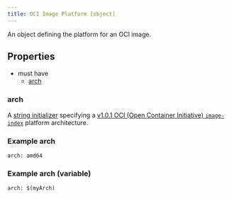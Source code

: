 ```yaml
---
title: OCI Image Platform [object]
---
```


An object defining the platform for an OCI image.

## Properties
- must have
  - [arch](#arch)

### arch
A [string initializer](../../../types/string.md#initialization) specifying a [v1.0.1 OCI (Open Container Initiative) `image-index`](https://github.com/opencontainers/image-spec/blob/v1.0.1/image-index.md) platform architecture.

### Example arch
`arch: amd64`

### Example arch (variable)
`arch: $(myArch)`